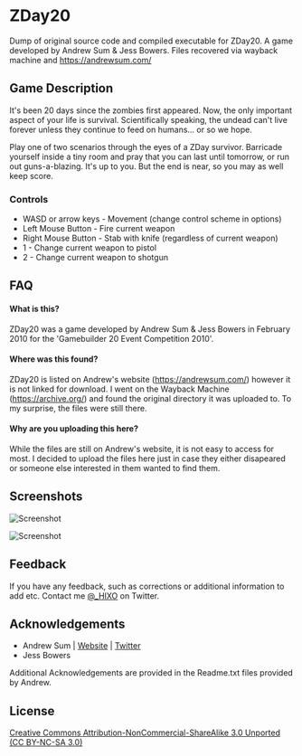 
# ZDay20

Dump of original source code and compiled executable for ZDay20. A game developed by Andrew Sum & Jess Bowers. Files recovered via wayback machine and https://andrewsum.com/

## Game Description

It's been 20 days since the zombies first appeared. Now, the only important aspect of your life is survival. Scientifically speaking, the undead can't live forever unless they continue to feed on humans... or so we hope.

Play one of two scenarios through the eyes of a ZDay survivor. Barricade yourself inside a tiny room and pray that you can last until tomorrow, or run out guns-a-blazing. It's up to you. But the end is near, so you may as well keep score. 

### Controls
- WASD or arrow keys - Movement (change control scheme in options)
- Left Mouse Button - Fire current weapon
- Right Mouse Button - Stab with knife (regardless of current weapon)
- 1 - Change current weapon to pistol
- 2 - Change current weapon to shotgun
## FAQ

#### What is this?

ZDay20 was a game developed by Andrew Sum & Jess Bowers in February 2010 for the 'Gamebuilder 20 Event Competition 2010'.

#### Where was this found?

ZDay20 is listed on Andrew's website (https://andrewsum.com/) however it is not linked for download.  I went on the Wayback Machine (https://archive.org/) and found the original directory it was uploaded to.  To my surprise, the files were still there.

#### Why are you uploading this here?

While the files are still on Andrew's website, it is not easy to access for most.  I decided to upload the files here just in case they either disapeared or someone else interested in them wanted to find them. 
## Screenshots

![Screenshot](https://i.ibb.co/HdRjk2X/ZD1.png)

![Screenshot](https://i.ibb.co/VDHk4rV/ZD2.png)
## Feedback

If you have any feedback, such as corrections or additional information to add etc.  Contact me [@_HIXO](https://twitter.com/_HIXO) on Twitter.

  
## Acknowledgements

 - Andrew Sum | [Website](https://andrewsum.com/) | [Twitter](https://twitter.com/JigxorAndy)
 - Jess Bowers

 Additional Acknowledgements are provided in the Readme.txt files provided by Andrew.
## License

[Creative Commons Attribution-NonCommercial-ShareAlike 3.0 Unported (CC BY-NC-SA 3.0)](https://creativecommons.org/licenses/by-nc-sa/3.0/)

  
